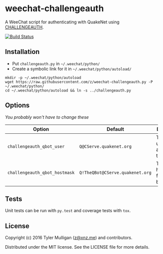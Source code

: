 # weechat-challengeauth

A WeeChat script for authenticating with QuakeNet using [CHALLENGEAUTH](https://www.quakenet.org/development/challengeauth).

[![Build Status](https://travis-ci.org/z/weechat-challengeauth.svg?branch=develop)](https://travis-ci.org/z/weechat-challengeauth)

## Installation

* Put `challengeauth.py` in `~/.weechat/python/`
* Create a symbolic link for it in `~/.weechat/python/autoload/` 

```
mkdir -p ~/.weechat/python/autoload
wget https://raw.githubusercontent.com/z/weechat-challengeauth.py -P ~/.weechat/python/
cd ~/.weechat/python/autoload && ln -s ../challengeauth.py
```

## Options

*You probably won't have to change these*

| Option                         | Default                             | Description                        |
|--------------------------------|-------------------------------------|------------------------------------|
| `challengeauth_qbot_user`      | `Q@CServe.quakenet.org`             | The Q bot user to authenticate to. |
| `challengeauth_qbot_hostmask`  | `Q!TheQBot@CServe.quakenet.org`     | The hostmask for the Q bot user.   |

## Tests

Unit tests can be run with `py.test` and coverage tests with `tox`.

## License

Copyright (c) 2016 Tyler Mulligan (z@xnz.me) and contributors.

Distributed under the MIT license. See the LICENSE file for more details.
